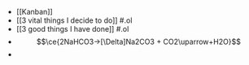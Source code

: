 - [[Kanban]]
- [[3 vital things I decide to do]] #.ol
- [[3 good things I have done]] #.ol
- $$\ce{2NaHCO3->[\Delta]Na2CO3 + CO2\uparrow+H2O}$$
-